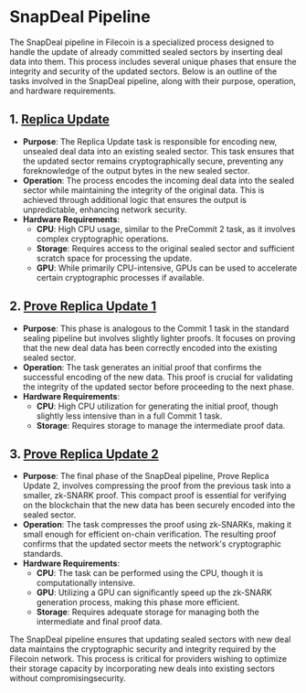 # SnapDeal Pipeline

The SnapDeal pipeline in Filecoin is a specialized process designed to handle the update of already committed sealed sectors by inserting deal data into them. This process includes several unique phases that ensure the integrity and security of the updated sectors. Below is an outline of the tasks involved in the SnapDeal pipeline, along with their purpose, operation, and hardware requirements.

## **1.** [**Replica Update**](replica-update.md)

* **Purpose**: The Replica Update task is responsible for encoding new, unsealed deal data into an existing sealed sector. This task ensures that the updated sector remains cryptographically secure, preventing any foreknowledge of the output bytes in the new sealed sector.
* **Operation**: The process encodes the incoming deal data into the sealed sector while maintaining the integrity of the original data. This is achieved through additional logic that ensures the output is unpredictable, enhancing network security.
* **Hardware Requirements**:
  * **CPU**: High CPU usage, similar to the PreCommit 2 task, as it involves complex cryptographic operations.
  * **Storage**: Requires access to the original sealed sector and sufficient scratch space for processing the update.
  * **GPU**: While primarily CPU-intensive, GPUs can be used to accelerate certain cryptographic processes if available.

## **2.** [**Prove Replica Update 1**](prove-replica-update-1.md)

* **Purpose**: This phase is analogous to the Commit 1 task in the standard sealing pipeline but involves slightly lighter proofs. It focuses on proving that the new deal data has been correctly encoded into the existing sealed sector.
* **Operation**: The task generates an initial proof that confirms the successful encoding of the new data. This proof is crucial for validating the integrity of the updated sector before proceeding to the next phase.
* **Hardware Requirements**:
  * **CPU**: High CPU utilization for generating the initial proof, though slightly less intensive than in a full Commit 1 task.
  * **Storage**: Requires storage to manage the intermediate proof data.

## **3.** [**Prove Replica Update 2**](prove-replica-update-2.md)

* **Purpose**: The final phase of the SnapDeal pipeline, Prove Replica Update 2, involves compressing the proof from the previous task into a smaller, zk-SNARK proof. This compact proof is essential for verifying on the blockchain that the new data has been securely encoded into the sealed sector.
* **Operation**: The task compresses the proof using zk-SNARKs, making it small enough for efficient on-chain verification. The resulting proof confirms that the updated sector meets the network's cryptographic standards.
* **Hardware Requirements**:
  * **CPU**: The task can be performed using the CPU, though it is computationally intensive.
  * **GPU**: Utilizing a GPU can significantly speed up the zk-SNARK generation process, making this phase more efficient.
  * **Storage**: Requires adequate storage for managing both the intermediate and final proof data.

The SnapDeal pipeline ensures that updating sealed sectors with new deal data maintains the cryptographic security and integrity required by the Filecoin network. This process is critical for providers wishing to optimize their storage capacity by incorporating new deals into existing sectors without compromisingsecurity.
